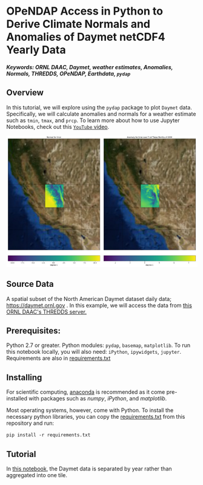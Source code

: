 # OPeNDAP Access in Python to Derive Climate Normals and Anomalies of Daymet netCDF4 Yearly Data
##### Keywords:  ORNL DAAC, Daymet, weather estimates, Anomalies, Normals, THREDDS, OPeNDAP, Earthdata, `pydap`

## Overview
In this tutorial, we will explore using the `pydap` package to plot `Daymet` data. Specifically, we will calculate anomalies and normals for a weather estimate such as `tmin`, `tmax`, and `prcp`. To learn more about how to use Jupyter Notebooks, check out this [`YouTube` video](https://www.youtube.com/watch?v=JImOfVHQtYc).

![output](output.png)

## Source Data
A spatial subset of the North American Daymet dataset daily data; https://daymet.ornl.gov . In this example, we will access the data from [this ORNL DAAC's THREDDS server.](https://thredds.daac.ornl.gov/thredds/catalogs/ornldaac/Regional_and_Global_Data/DAYMET_COLLECTIONS/DAYMET_COLLECTIONS.html)

## Prerequisites:
Python 2.7 or greater. Python modules: `pydap`, `basemap`, `matplotlib`. To run this notebook locally, you will also need:
`iPython`, `ipywidgets`, `jupyter`. Requirements are also in [requirements.txt](https://raw.githubusercontent.com/ornldaac/daymet_normals_anomalies_years/master/requirements.txt)

## Installing
For scientific computing, [anaconda](https://conda.io/docs/user-guide/install/index.html) is recommended as it come pre-installed with packages such as *numpy*, *iPython*, and *matplotlib*.

Most operating systems, however, come with Python. To install the necessary python libraries, you can copy the [requirements.txt](https://raw.githubusercontent.com/ornldaac/daymet_normals_anomalies_years/master/requirements.txt) from this repository and run:

```bash
pip install -r requirements.txt
```

## Tutorial
In [this notebook](https://github.com/ornldaac/daymet_normals_anomalies_years/blob/master/daymet_normals_anomalies_yearly_tiles.ipynb), the Daymet data is separated by year rather than aggregated into one tile.

